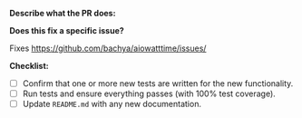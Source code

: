 **Describe what the PR does:**

**Does this fix a specific issue?**

Fixes https://github.com/bachya/aiowatttime/issues/<ISSUE ID>

**Checklist:**

- [ ] Confirm that one or more new tests are written for the new functionality.
- [ ] Run tests and ensure everything passes (with 100% test coverage).
- [ ] Update `README.md` with any new documentation.
